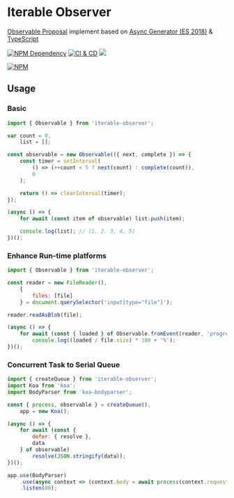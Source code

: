 # Iterable Observer

[Observable Proposal][1] implement based on [Async Generator (ES 2018)][2] & [TypeScript][3]

[![NPM Dependency](https://img.shields.io/librariesio/github/EasyWebApp/iterable-observer.svg)][4]
[![CI & CD](https://github.com/EasyWebApp/iterable-observer/actions/workflows/main.yml/badge.svg)][5]
[![](https://data.jsdelivr.com/v1/package/npm/iterable-observer/badge?style=rounded)][6]

[![NPM](https://nodei.co/npm/iterable-observer.png?downloads=true&downloadRank=true&stars=true)][7]

## Usage

### Basic

```javascript
import { Observable } from 'iterable-observer';

var count = 0,
    list = [];

const observable = new Observable(({ next, complete }) => {
    const timer = setInterval(
        () => (++count < 5 ? next(count) : complete(count)),
        0
    );

    return () => clearInterval(timer);
});

(async () => {
    for await (const item of observable) list.push(item);

    console.log(list); // [1, 2, 3, 4, 5]
})();
```

### Enhance Run-time platforms

```javascript
import { Observable } from 'iterable-observer';

const reader = new FileReader(),
    {
        files: [file]
    } = document.querySelector('input[type="file"]');

reader.readAsBlob(file);

(async () => {
    for await (const { loaded } of Observable.fromEvent(reader, 'progress'))
        console.log((loaded / file.size) * 100 + '%');
})();
```

### Concurrent Task to Serial Queue

```javascript
import { createQueue } from 'iterable-observer';
import Koa from 'koa';
import BodyParser from 'koa-bodyparser';

const { process, observable } = createQueue(),
    app = new Koa();

(async () => {
    for await (const {
        defer: { resolve },
        data
    } of observable)
        resolve(JSON.stringify(data));
})();

app.use(BodyParser)
    .use(async context => (context.body = await process(context.request.body)))
    .listen(80);
```

[1]: https://github.com/tc39/proposal-observable
[2]: https://tc39.es/ecma262/#sec-asyncgeneratorfunction-objects
[3]: https://www.typescriptlang.org/
[4]: https://libraries.io/npm/iterable-observer
[5]: https://github.com/EasyWebApp/iterable-observer/actions/workflows/main.yml
[6]: https://www.jsdelivr.com/package/npm/iterable-observer
[7]: https://nodei.co/npm/iterable-observer/
